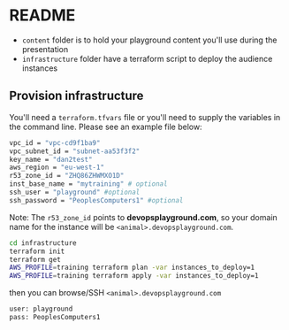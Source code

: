 # README

* `content` folder is to hold your playground content you'll use during the presentation
* `infrastructure` folder have a terraform script to deploy the audience instances

## Provision infrastructure

You'll need a `terraform.tfvars` file or you'll need to supply the variables in the command line. Please see an example file below:

```bash
vpc_id = "vpc-cd9f1ba9"
vpc_subnet_id = "subnet-aa53f3f2"
key_name = "dan2test"
aws_region = "eu-west-1"
r53_zone_id = "ZHQ86ZHWMXO1D"
inst_base_name = "mytraining" # optional
ssh_user = "playground" #optional
ssh_password = "PeoplesComputers1" #optional
```

Note: The `r53_zone_id` points to **devopsplayground.com**, so your domain name for the instance will be `<animal>.devopsplayground.com`.  

```bash
cd infrastructure
terraform init
terraform get
AWS_PROFILE=training terraform plan -var instances_to_deploy=1
AWS_PROFILE=training terraform apply -var instances_to_deploy=1
```

then you can browse/SSH `<animal>.devopsplayground.com`

```bash
user: playground  
pass: PeoplesComputers1
```
